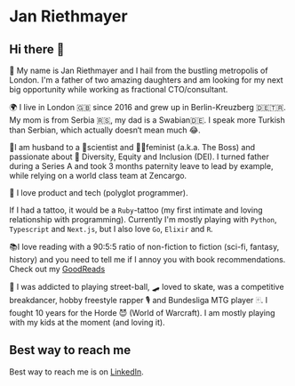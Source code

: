 # Jan Riethmayer

## Hi there 👋

🤖 My name is Jan Riethmayer and I hail from the bustling metropolis of London. I'm a father of two amazing daughters and am looking for my next big opportunity while working as fractional CTO/consultant.

🌍 I live in London 🇬🇧 since 2016 and grew up in Berlin-Kreuzberg 🇩🇪🇹🇷. My mom is from Serbia 🇷🇸, my dad is a Swabian🇩🇪. I speak more Turkish than Serbian, which actually doesn‘t mean much 😂.

💍I am husband to a 🔬scientist and 🏋️‍♀️feminist (a.k.a. The Boss) and passionate about 🌈 Diversity, Equity and Inclusion (DEI). I turned father during a Series A and took 3 months paternity leave to lead by example, while relying on a world class team at Zencargo.

💾 I love product and tech (polyglot programmer).

If I had a tattoo, it would be a `Ruby`-tattoo (my first intimate and loving relationship with programming).
Currently I'm mostly playing with `Python`, `Typescript`  and `Next.js`, but I also love `Go`, `Elixir` and `R`.

📚I love reading with a 90:5:5 ratio of non-fiction to fiction (sci-fi, fantasy, history) and you need to tell me if I annoy you with book recommendations. Check out my [GoodReads](https://www.goodreads.com/user/show/72601141-jan-riethmayer)

🏀 I was addicted to playing street-ball, 🛹 loved to skate, was a competitive breakdancer, hobby freestyle rapper 🎙 and Bundesliga MTG player 🃟. 
I fought 10 years for the Horde 😈 (World of Warcraft). 
I am mostly playing with my kids at the moment (and loving it).

## Best way to reach me

Best way to reach me is on [LinkedIn](https://linkedin.com/in/riethmayer).
